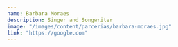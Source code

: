 ```yaml
---
name: Barbara Moraes
description: Singer and Songwriter
image: "/images/content/parcerias/barbara-moraes.jpg"
link: "https://google.com"
---
```

